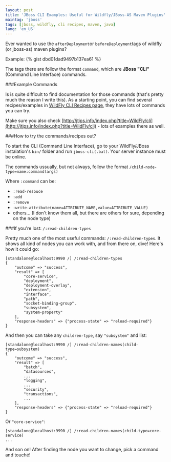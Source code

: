 ```yaml
---
layout: post
title: 'JBoss CLI Examples: Useful for Wildfly/JBoss-AS Maven Plugins'
maintag: 'jboss'
tags: [jboss, wildfly, cli recipes, maven, java]
lang: 'en_US'
---
```

Ever wanted to use the `afterDeployment`or `beforeDeployment`tags of wildfly (or jboss-as) maven plugins?

Example:
{% gist dbd01dad9497b137ea61 %}

The tags there are follow the format `command`, which are **JBoss "CLI"** (Command Line Interface) commands.

###Example Commands

Is is quite difficult to find documentation for those commands (that's pretty much the reason I write this).  As a starting point, you can find several recipes/examples in [WildFly CLI Recipes page](https://docs.jboss.org/author/display/WFLY8/CLI+Recipes), they have lots of commands you can try.

Make sure you also check [http://jtips.info/index.php?title=WildFly/cli](http://jtips.info/index.php?title=WildFly/cli) - lots of examples there as well.

###How to try the commands/recipes out?

To start the CLI (Command Line Interface), go to your WildFly/JBoss instalation's `bin/` folder and run `jboss-cli(.bat)`. Your server instance must be online.

The commands ussually, but not always, follow the format `/child-node-type=name:command(args)`

Where `:command` can be:

- `:read-resouce`
- `:add`
- `:remove`
- `:write-attribute(name=ATTRIBUTE_NAME,value=ATTRIBUTE_VALUE)`
- others... (I don't know them all, but there are others for sure, depending on the node type)


###If you're lost: `/:read-children-types`

Pretty much one of the most useful commands: `/:read-children-types`. It shows all kind of nodes you can work with, and from there on, dive! Here's how it could go:

	[standalone@localhost:9990 /] /:read-children-types
	{
	    "outcome" => "success",
	    "result" => [
	        "core-service",
	        "deployment",
	        "deployment-overlay",
	        "extension",
	        "interface",
	        "path",
	        "socket-binding-group",
	        "subsystem",
	        "system-property"
	    ],
	    "response-headers" => {"process-state" => "reload-required"}
	}

And then you can take any `children-type`, say `"subsystem"` and list:

	[standalone@localhost:9990 /] /:read-children-names(child-type=subsystem)
	{
	    "outcome" => "success",
	    "result" => [
	        "batch",
	        "datasources",
	        ...
	        "logging",
	        ...
	        "security",
	        "transactions",
	        ...
	    ],
	    "response-headers" => {"process-state" => "reload-required"}
	}
	
Or `"core-service"`:

	[standalone@localhost:9990 /] /:read-children-names(child-type=core-service)
	...
        
And son on! After finding the node you want to change, pick a command and touché!
